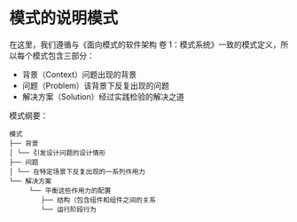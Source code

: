 # 模式的说明模式

在这里，我们遵循与《面向模式的软件架构 卷 1：模式系统》一致的模式定义，所以每个模式包含三部分：

- 背景（Context）问题出现的背景
- 问题（Problem）该背景下反复出现的问题
- 解决方案（Solution）经过实践检验的解决之道 

模式纲要：

```
模式
├── 背景
│ └── 引发设计问题的设计情形
├── 问题
│ └── 在特定场景下反复出现的一系列作用力
└── 解决方案 
     └── 平衡这些作用力的配置
        ├── 结构（包含组件和组件之间的关系
        └── 运行阶段行为
```



